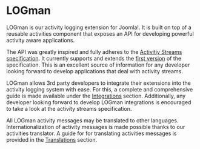 # LOGman

LOGman is our activity logging extension for Joomla!. It is built on top of a reusable activities component that exposes an API for developing powerful activity aware applications.

The API was greatly inspired and fully adheres to the [Activitiy Streams specification](http://activitystrea.ms/). It currently supports and extends the [first version](http://activitystrea.ms/specs/json/1.0/) of the specification. This is an excellent source of information for any developer looking forward to develop applications that deal with activity streams.  

LOGman allows 3rd party developers to integrate their extensions into the activity logging system with ease. For this, a complete and comprehensive guide is made available under the [Integrations](logman/integrations/README.md) section. Additionally, any developer looking forward to develop LOGman integrations is encouraged to take a look at the activity streams specification.

All LOGman activity messages may be translated to other languages. Internationalization of activity messages is made possible thanks to our activities translator. A guide for for translating activities messages is provided in the [Translations](logman/translations.md) section.